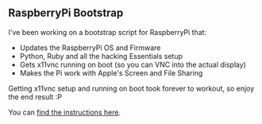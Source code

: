 ## RaspberryPi Bootstrap

I've been working on a bootstrap script for RaspberryPi that:
- Updates the RaspberryPi OS and Firmware
- Python, Ruby and all the hacking Essentials setup
- Gets x11vnc running on boot (so you can VNC into the actual display)
- Makes the Pi work with Apple's Screen and File Sharing 

Getting x11vnc setup and running on boot took forever to workout, so enjoy the end result :P

You can [find the instructions here](https://github.com/d2kagw/learning-arduino/blob/master/rpi-bootstrap/bootstrap.md).